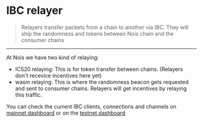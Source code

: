 # IBC relayer

> Relayers transfer packets from a chain to another via IBC. They will ship the
> randomness and tokens between Nois chain and the consumer chains

---

At Nois we have two kind of relaying:

- ICS20 relaying: This is for token transfer between chains. (Relayers don't recevice incentives here yet)
- wasm relaying: This is where the randomness beacon gets requested and sent to
  consumer chains. Relayers will get incentives by relaying this traffic.

You can check the current IBC clients, connections and channels on
[mainnet dashboard](https://ibc.nois.network/connections) or on the
[testnet dashboard](https://testnet.ibc.nois.network/)
